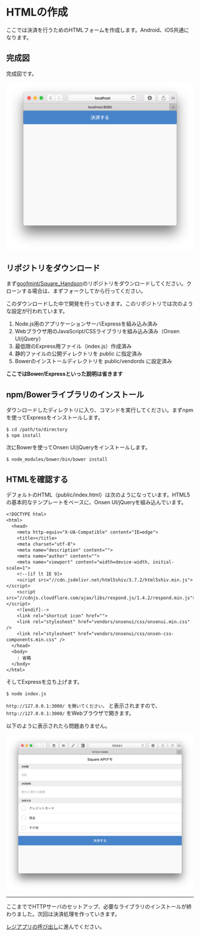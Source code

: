 # HTMLの作成

ここでは決済を行うためのHTMLフォームを作成します。Android、iOS共通になります。

## 完成図

完成図です。

![](images/2-1-1.png)

## リポジトリをダウンロード

まず[goofmint/Square_Handson](https://github.com/goofmint/Square_Handson)のリポジトリをダウンロードしてください。クローンする場合は、まずフォークしてから行ってください。

このダウンロードした中で開発を行っていきます。このリポジトリでは次のような設定が行われています。

1. Node.js用のアプリケーションサーバExpressを組み込み済み
2. Webブラウザ用のJavaScript/CSSライブラリを組み込み済み（Onsen UI/jQuery）
4. 最低限のExpress用ファイル（index.js）作成済み
5. 静的ファイルの公開ディレクトリを public に指定済み
6. Bowerのインストールディレクトリを public/vendords に設定済み

**ここではBower/Expressといった説明は省きます**

## npm/Bowerライブラリのインストール

ダウンロードしたディレクトリに入り、コマンドを実行してください。まずnpmを使ってExpressをインストールします。

```
$ cd /path/to/directory
$ npm install
```

次にBowerを使ってOnsen UI/jQueryをインストールします。

```
$ node_modules/bower/bin/bower install
```

## HTMLを確認する

デフォルトのHTML（public/index.html）は次のようになっています。HTML5の基本的なテンプレートをベースに、Onsen UI/jQueryを組み込んでいます。

```
<!DOCTYPE html>
<html>
  <head>
    <meta http-equiv="X-UA-Compatible" content="IE=edge">
    <title></title>
    <meta charset="utf-8">
    <meta name="description" content="">
    <meta name="author" content="">
    <meta name="viewport" content="width=device-width, initial-scale=1">
    <!--[if lt IE 9]>
    <script src="//cdn.jsdelivr.net/html5shiv/3.7.2/html5shiv.min.js"></script>
    <script src="//cdnjs.cloudflare.com/ajax/libs/respond.js/1.4.2/respond.min.js"></script>
    <![endif]-->
    <link rel="shortcut icon" href="">
    <link rel="stylesheet" href="vendors/onsenui/css/onsenui.min.css" />
    <link rel="stylesheet" href="vendors/onsenui/css/onsen-css-components.min.css" />
  </head>
  <body>
    : 省略
  </body>
</html>
```

そしてExpressを立ち上げます。

```
$ node index.js 
```

`http://127.0.0.1:3000/ を開いてください。` と表示されますので、 `http://127.0.0.1:3000/` をWebブラウザで開きます。

以下のように表示されたら問題ありません。

![](images/2-2-2.png)

----

ここまででHTTPサーバのセットアップ、必要なライブラリのインストールが終わりました。次回は決済処理を作っていきます。

[レジアプリの呼び出し](./2-2.md)に進んでください。
